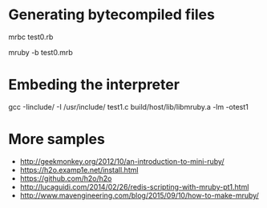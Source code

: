 
# Generating bytecompiled files

mrbc test0.rb

mruby -b test0.mrb

# Embeding the interpreter

gcc -Iinclude/  -I /usr/include/ test1.c build/host/lib/libmruby.a -lm -otest1

# More samples

 * http://geekmonkey.org/2012/10/an-introduction-to-mini-ruby/
 * https://h2o.examp1e.net/install.html
 * https://github.com/h2o/h2o
 * http://lucaguidi.com/2014/02/26/redis-scripting-with-mruby-pt1.html
 * http://www.mavengineering.com/blog/2015/09/10/how-to-make-mruby/